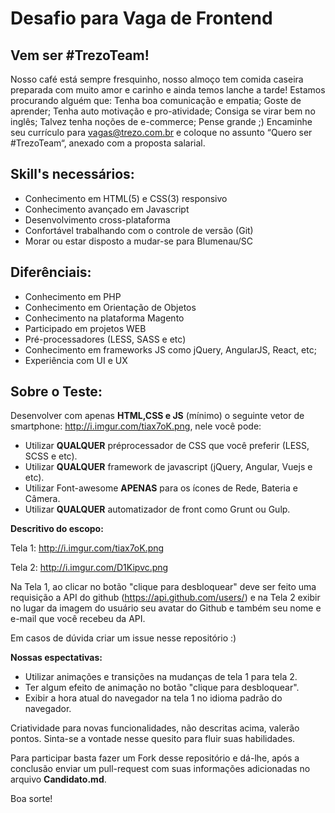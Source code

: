 # Desafio para Vaga de Frontend

## Vem ser #TrezoTeam!
Nosso café está sempre fresquinho, nosso almoço tem comida caseira preparada com muito amor e carinho e ainda temos lanche a tarde!
Estamos procurando alguém que: Tenha boa comunicação e empatia; Goste de aprender; Tenha auto motivação e pro-atividade; Consiga se virar bem no inglês; Talvez tenha noções de e-commerce; Pense grande ;)
Encaminhe seu currículo para vagas@trezo.com.br e coloque no assunto “Quero ser #TrezoTeam“, anexado com a proposta salarial.

## Skill's necessários:

* Conhecimento em HTML(5) e CSS(3) responsivo
* Conhecimento avançado em Javascript
* Desenvolvimento cross-plataforma
* Confortável trabalhando com o controle de versão (Git)
* Morar ou estar disposto a mudar-se para Blumenau/SC

## Diferênciais:

* Conhecimento em PHP
* Conhecimento em Orientação de Objetos
* Conhecimento na plataforma Magento
* Participado em projetos WEB
* Pré-processadores (LESS, SASS e etc)
* Conhecimento em frameworks JS como jQuery, AngularJS, React, etc;
* Experiência com UI e UX

## Sobre o Teste:

Desenvolver com apenas **HTML,CSS e JS** (mínimo) o seguinte vetor de smartphone: http://i.imgur.com/tiax7oK.png, nele você pode:

* Utilizar **QUALQUER** préprocessador de CSS que você preferir (LESS, SCSS e etc).
* Utilizar **QUALQUER** framework de javascript (jQuery, Angular, Vuejs e etc).
* Utilizar Font-awesome **APENAS** para os ícones de Rede, Bateria e Câmera.
* Utilizar **QUALQUER** automatizador de front como Grunt ou Gulp.

**Descritivo do escopo:**

Tela 1: http://i.imgur.com/tiax7oK.png

Tela 2: http://i.imgur.com/D1Kipvc.png

Na Tela 1, ao clicar no botão "clique para desbloquear" deve ser feito uma requisição a API do github (https://api.github.com/users/<username>) e na Tela 2 exibir no lugar da imagem do usuário seu avatar do Github e também seu nome e e-mail que você recebeu da API.

Em casos de dúvida criar um issue nesse repositório :)

**Nossas espectativas:**

* Utilizar animações e transições na mudanças de tela 1 para tela 2.
* Ter algum efeito de animação no botão "clique para desbloquear".
* Exibir a hora atual do navegador na tela 1 no idioma padrão do navegador.

Criatividade para novas funcionalidades, não descritas acima, valerão pontos. Sinta-se a vontade nesse quesito para fluir suas habilidades.

Para participar basta fazer um Fork desse repositório e dá-lhe, após a conclusão enviar um pull-request com suas informações adicionadas no arquivo **Candidato.md**.


Boa sorte!
